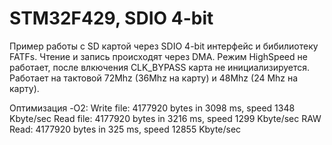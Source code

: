 # STM32F429, SDIO 4-bit

Пример работы с SD картой через SDIO 4-bit интерфейс и бибилиотеку FATFs.
Чтение и запись происходят через DMA.
Режим HighSpeed не работает, после влкючения CLK_BYPASS карта не инициализируется.
Работает на тактовой 72Mhz (36Mhz на карту) и 48Mhz (24 Mhz на карту).

Оптимизация -O2:
Write file: 4177920 bytes in 3098 ms, speed 1348 Kbyte/sec
Read file:  4177920 bytes in 3216 ms, speed 1299 Kbyte/sec
RAW Read:   4177920 bytes in 325 ms, speed 12855 Kbyte/sec
